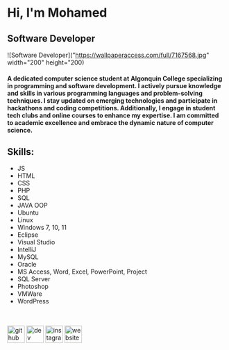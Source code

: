 # Hi, I'm Mohamed

## Software Developer 
![Software Developer]("https://wallpaperaccess.com/full/7167568.jpg" width="200" height="200)

#### A dedicated computer science student at Algonquin College specializing in programming and software development. I actively pursue knowledge and skills in various programming languages and problem-solving techniques. I stay updated on emerging technologies and participate in hackathons and coding competitions. Additionally, I engage in student tech clubs and online courses to enhance my expertise. I am committed to academic excellence and embrace the dynamic nature of computer science.

## Skills:
* JS
* HTML
* CSS
* PHP
* SQL
* JAVA OOP
* Ubuntu
* Linux
* Windows 7, 10, 11
* Eclipse
* Visual Studio
* IntelliJ
* MySQL
* Oracle
* MS Access, Word, Excel, PowerPoint, Project
* SQL Server
* Photoshop
* VMWare
* WordPress

<br><br>
[<img src='https://cdn.jsdelivr.net/npm/simple-icons@3.0.1/icons/github.svg' alt='github' height='40'>](https://github.com/attiamohmed)  [<img src='https://cdn.jsdelivr.net/npm/simple-icons@3.0.1/icons/dev-dot-to.svg' alt='dev' height='40'>](https://dev.to/attiamohmed)  [<img src='https://cdn.jsdelivr.net/npm/simple-icons@3.0.1/icons/instagram.svg' alt='instagram' height='40'>](https://www.instagram.com/p._mohamedattia/)  [<img src='https://cdn.jsdelivr.net/npm/simple-icons@3.0.1/icons/icloud.svg' alt='website' height='40'>](https://attiamohmed.github.io/web_page_port/index.html)
